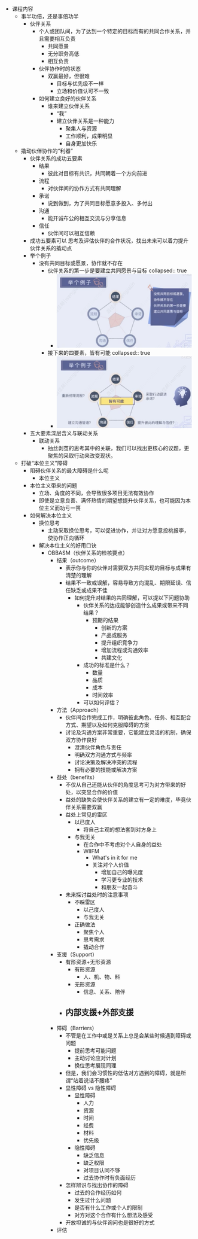 - 课程内容
	- 事半功倍，还是事倍功半
		- 伙伴关系
			- 个人或团队间，为了达到一个特定的目标而有的共同合作关系，并且需要相互负责
				- 共同愿景
				- 无分职务高低
				- 相互负责
			- 伙伴协作时的状态
				- 双赢最好，但很难
					- 目标与优先级不一样
					- 立场和价值认可不一致
			- 如何建立良好的伙伴关系
				- 谁来建立伙伴关系
					- “我”
					- 建立伙伴关系是一种能力
						- 聚集人与资源
						- 工作顺利，成果明显
						- 自身更加快乐
	- 撬动伙伴协作的“利器”
		- 伙伴关系的成功五要素
			- 结果
				- 彼此对目标有共识，共同朝着一个方向前进
			- 流程
				- 对伙伴间的协作方式有共同理解
			- 承诺
				- 说到做到，为了共同目标愿意多投入、多付出
			- 沟通
				- 能开诚布公的相互交流与分享信息
			- 信任
				- 伙伴间可以相互信赖
		- 成功五要素可以 思考及评估伙伴的合作状况，找出未来可以着力提升伙伴关系的撬动点
		- 举个例子
			- 没有共同目标或愿景，协作就不存在
				- 伙伴关系的第一步是要建立共同愿景与目标
				  collapsed:: true
					- ![image.png](../assets/image_1660971304289_0.png)
				- 接下来的四要素，皆有可能
				  collapsed:: true
					- ![image.png](../assets/image_1660971353580_0.png)
		- 五大要素深层含义与联动关系
			- 联动关系
				- 抽丝剥茧的思考其中的关联，我们可以找出更核心的议题，更聚焦的采取行动来改变现状。
	- 打破“本位主义”障碍
		- 阻碍伙伴关系的最大障碍是什么呢
			- 本位主义
		- 本位主义带来的问题
			- 立场、角度的不同，会导致很多项目无法有效协作
			- 即使是立意良善、满怀热情的期望想提升伙伴关系，也可能因为本位主义而功亏一篑
		- 如何解决本位主义
			- 换位思考
				- 主动采取换位思考，可以促进协作，并让对方愿意投桃报李，使协作正向循环
			- 解决本位主义的好用口诀
				- OBBASM（伙伴关系的检核要点）
					- 结果（outcome）
						- 表示你与你的伙伴对需要双方共同实现的目标与成果有清楚的理解
						- 结果不一致或误解，容易导致方向混乱、期限延误、信任缺乏或成果不佳
							- 如何提升对结果的共同理解，可以提以下问题协助
								- 伙伴关系的达成能够创造什么成果或带来不同结果？
									- 预期的结果
										- 创新的方案
										- 产品或服务
										- 提升组织竞争力
										- 增加流程或沟通效率
										- 共建文化
								- 成功的标准是什么？
									- 数量
									- 品质
									- 成本
									- 时间效率
								- 可以如何评估？
					- 方法（Approach）
						- 伙伴间合作完成工作，明确彼此角色、任务、相互配合方式、期望以及如何克服障碍的方案
						- 讨论及沟通方案非常重要，它能建立灵活的机制，确保双方协作良好
							- 澄清伙伴角色与责任
							- 明确双方沟通方式与频率
							- 讨论决策及解决冲突的流程
							- 拥有必要的技能或解决方案
					- 益处（benefits）
						- 不仅从自己还能从伙伴的角度思考可为对方带来的好处，以突显合作的价值
						- 益处的缺失会使伙伴关系的建立有一定的难度，毕竟伙伴关系需要双赢
						- 益处上常见的雷区
							- 以已度人
								- 将自己主观的想法套到对方身上
							- 与我无关
								- 在合作中不考虑对个人自身的益处
								- WIIFM
									- What's in it for me
									- 关注对个人价值
										- 增加自己的曝光度
										- 学习更专业的技术
										- 和朋友一起奋斗
						- 未来探讨益处时的注意事项
							- 不睬雷区
								- 以己度人
								- 与我无关
							- 正确做法
								- 聚焦个人
								- 思考需求
								- 撬动合作
					- 支援（Support）
						- 有形资源+无形资源
							- 有形资源
								- 人、机、物、料
							- 无形资源
								- 信息、关系、陪伴
						- 内部支援+外部支援
							-
					- 障碍（Barriers）
						- 不管是在工作中或是关系上总是会某些时候遇到障碍或问题
							- 提前思考可能问题
							- 主动讨论应对计划
							- 换位思考展现同理
						- 但是，我们会习惯性的低估对方遇到的障碍，就是所谓“站着说话不腰疼”
						- 显性障碍 vs 隐性障碍
							- 显性障碍
								- 人力
								- 资源
								- 时间
								- 经费
								- 材料
								- 优先级
							- 隐性障碍
								- 缺乏信息
								- 缺乏权限
								- 对项目认同不够
								- 过去协作时有负面经历
						- 怎样辨识与找出协作的障碍
							- 过去的合作经历如何
							- 发生过什么问题
							- 是否有什么工作或个人的限制
							- 对方对这个合作有什么想法及感受
						- 开放坦诚的与伙伴询问也是很好的方式
					- 评估